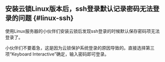 ## 安装云锁Linux版本后，ssh登录默认记录密码无法登录的问题 {#linux-ssh}

使用Linux服务器的小伙伴们安装云锁后发现ssh登录的时候默认保存密码项无法登录了。

小伙伴们不要着急，这是因为云锁保护系统登录的原因导致的。直接选择第三项“Keyboard Interactive”确定，输入密码即可登录。